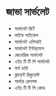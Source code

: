 # জাভা সার্ভলেট            

* সার্ভলেট কি?
* লাইফ সাইকেল
* সার্ভলেট এপিআই 
* সার্ভলেট ইন্টারফেস 
* জেনেরিক সার্ভলেট
* এইচ টি টি পি সার্ভলেট
* ফর্ম ডাটা
* ক্লায়েন্ট রিকুয়েস্ট 
* সার্ভার রেসপন্স 
* এইচ টি টি পি কোড 